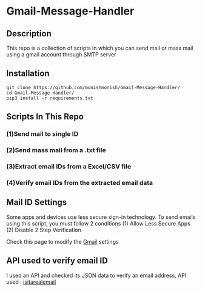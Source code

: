 # Gmail-Message-Handler

## Description
This repo is a collection of scripts in which you can send mail or mass mail using a gmail account through SMTP server

## Installation
```
git clone https://github.com/monishmonish/Gmail-Message-Handler/
cd Gmail-Message-Handler/
pip3 install -r requirements.txt
```
## Scripts In This Repo

### (1)Send mail to single ID
### (2)Send mass mail from a .txt file
### (3)Extract email IDs from a Excel/CSV file
### (4)Verify email IDs from the extracted email data

## Mail ID Settings

Some apps and devices use less secure sign-in technology.
To send emails using this script, you must follow 2 conditions
(1) Allow Less Secure Apps
(2) Disable 2 Step Verification

Check this page to modify the [Gmail](https://myaccount.google.com/u/0/security) settings

## API used to verify email ID

I used an API and checked its JSON data to verify an email address,
API used : [isitarealemail](https://isitarealemail.com/)

